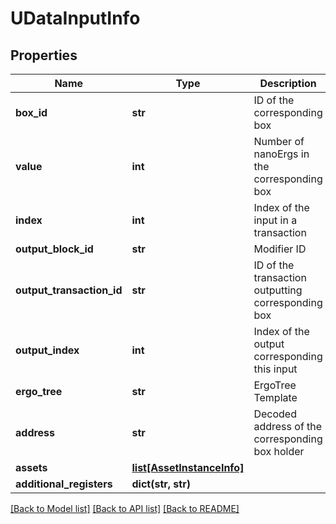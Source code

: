 # UDataInputInfo

## Properties
Name | Type | Description | Notes
------------ | ------------- | ------------- | -------------
**box_id** | **str** | ID of the corresponding box | 
**value** | **int** | Number of nanoErgs in the corresponding box | 
**index** | **int** | Index of the input in a transaction | 
**output_block_id** | **str** | Modifier ID | [optional] 
**output_transaction_id** | **str** | ID of the transaction outputting corresponding box | 
**output_index** | **int** | Index of the output corresponding this input | 
**ergo_tree** | **str** | ErgoTree Template | 
**address** | **str** | Decoded address of the corresponding box holder | 
**assets** | [**list[AssetInstanceInfo]**](AssetInstanceInfo.md) |  | [optional] 
**additional_registers** | **dict(str, str)** |  | 

[[Back to Model list]](../README.md#documentation-for-models) [[Back to API list]](../README.md#documentation-for-api-endpoints) [[Back to README]](../README.md)

